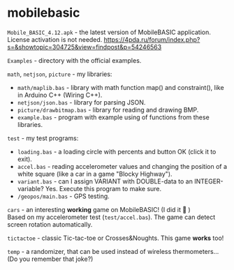 # mobilebasic

`Mobile_BASIC_4.12.apk` - the latest version of MobileBASIC application. License activation is not needed. https://4pda.ru/forum/index.php?s=&showtopic=304725&view=findpost&p=54246563

`Examples` - directory with the official examples.

`math`, `netjson`, `picture` - my libraries:
 - `math/maplib.bas` - library with math function map() and constraint(), like in Arduino C++ (Wiring C++).
 - `netjson/json.bas` - library for parsing JSON.
 - `picture/drawbitmap.bas` - library for reading and drawing BMP.
 - `example.bas` - program with example using of functions from these libraries.

`test` - my test programs:
 - `loading.bas` - a loading circle with percents and button OK (click it to exit).
 - `accel.bas` - reading accelerometer values and changing the position of a white square (like a car in a game "Blocky Highway").
 - `variant.bas` - can I assign VARIANT with DOUBLE-data to an INTEGER-variable? Yes. Execute this program to make sure.
 - `/geopos/main.bas` - GPS testing.

`cars` - an interesting **working** game on MobileBASIC! (I did it :slightly_smiling_face: )  
Based on my accelerometer test (`test/accel.bas`). The game can detect screen rotation automatically.

`tictactoe` - classic Tic-tac-toe or Crosses&Noughts. This game **works** too!

`temp` - a randomizer, that can be used instead of wireless thermometers... (Do you remember that joke?)
